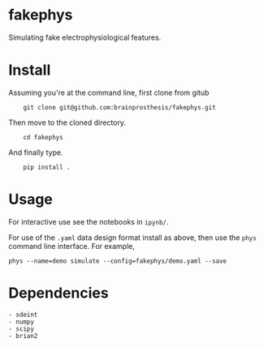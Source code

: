 # fakephys

Simulating fake electrophysiological features.

# Install

Assuming you're at the command line, first clone from gitub

        git clone git@github.com:brainprosthesis/fakephys.git

Then move to the cloned directory.

        cd fakephys

And finally type.

        pip install .


# Usage

For interactive use see the notebooks in `ipynb/`.

For use of the `.yaml` data design format install as above, then use the `phys` command line interface. For example,

    phys --name=demo simulate --config=fakephys/demo.yaml --save
   
    
# Dependencies

    - sdeint
    - numpy
    - scipy
    - brian2
